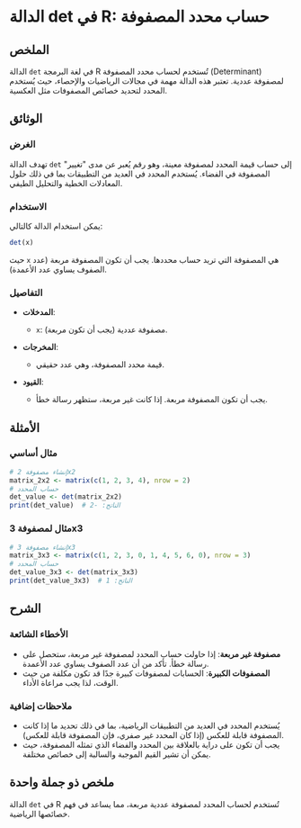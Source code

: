 <!--
Meta Description: # الدالة det في R: حساب محدد المصفوفة ## الملخص الدالة `det` في لغة البرمجة R تُستخدم لحساب محدد المصفوفة (Determinant) لمصفوفة عددية. تعتبر هذه الدال...
Meta Keywords: المصفوفة, المحدد, det, مربعة, الدالة
-->

# الدالة det في R: حساب محدد المصفوفة

## الملخص
الدالة `det` في لغة البرمجة R تُستخدم لحساب محدد المصفوفة (Determinant) لمصفوفة عددية. تعتبر هذه الدالة مهمة في مجالات الرياضيات والإحصاء، حيث يُستخدم المحدد لتحديد خصائص المصفوفات مثل العكسية.

## الوثائق
### الغرض
تهدف الدالة `det` إلى حساب قيمة المحدد لمصفوفة معينة، وهو رقم يُعبر عن مدى "تغيير" المصفوفة في الفضاء. يُستخدم المحدد في العديد من التطبيقات بما في ذلك حلول المعادلات الخطية والتحليل الطيفي.

### الاستخدام
يمكن استخدام الدالة كالتالي:
```R
det(x)
```
حيث `x` هي المصفوفة التي تريد حساب محددها. يجب أن تكون المصفوفة مربعة (عدد الصفوف يساوي عدد الأعمدة).

### التفاصيل
- **المدخلات**: 
  - `x`: مصفوفة عددية (يجب أن تكون مربعة).
  
- **المخرجات**:
  - قيمة محدد المصفوفة، وهي عدد حقيقي.

- **القيود**: 
  - يجب أن تكون المصفوفة مربعة. إذا كانت غير مربعة، ستظهر رسالة خطأ.

## الأمثلة
### مثال أساسي
```R
# إنشاء مصفوفة 2x2
matrix_2x2 <- matrix(c(1, 2, 3, 4), nrow = 2)
# حساب المحدد
det_value <- det(matrix_2x2)
print(det_value)  # الناتج: -2
```

### مثال لمصفوفة 3x3
```R
# إنشاء مصفوفة 3x3
matrix_3x3 <- matrix(c(1, 2, 3, 0, 1, 4, 5, 6, 0), nrow = 3)
# حساب المحدد
det_value_3x3 <- det(matrix_3x3)
print(det_value_3x3)  # الناتج: 1
```

## الشرح
### الأخطاء الشائعة
- **مصفوفة غير مربعة**: إذا حاولت حساب المحدد لمصفوفة غير مربعة، ستحصل على رسالة خطأ. تأكد من أن عدد الصفوف يساوي عدد الأعمدة.
- **المصفوفات الكبيرة**: الحسابات لمصفوفات كبيرة جدًا قد تكون مكلفة من حيث الوقت، لذا يجب مراعاة الأداء.

### ملاحظات إضافية
- يُستخدم المحدد في العديد من التطبيقات الرياضية، بما في ذلك تحديد ما إذا كانت المصفوفة قابلة للعكس (إذا كان المحدد غير صفري، فإن المصفوفة قابلة للعكس).
- يجب أن تكون على دراية بالعلاقة بين المحدد والفضاء الذي تمثله المصفوفة، حيث يمكن أن تشير القيم الموجبة والسالبة إلى خصائص مختلفة.

## ملخص ذو جملة واحدة
الدالة `det` في R تُستخدم لحساب المحدد لمصفوفة عددية مربعة، مما يساعد في فهم خصائصها الرياضية.